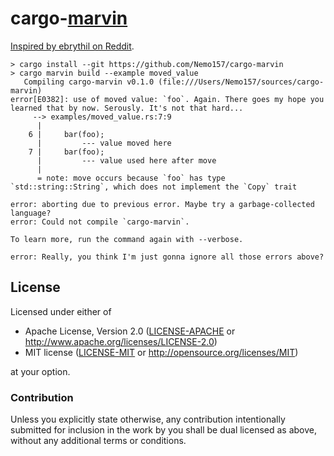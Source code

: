 # cargo-[marvin][]

[Inspired by ebrythil on Reddit][inspiration].

```
> cargo install --git https://github.com/Nemo157/cargo-marvin
> cargo marvin build --example moved_value
   Compiling cargo-marvin v0.1.0 (file:///Users/Nemo157/sources/cargo-marvin)
error[E0382]: use of moved value: `foo`. Again. There goes my hope you learned that by now. Serously. It's not that hard...
     --> examples/moved_value.rs:7:9
      |
    6 |     bar(foo);
      |         --- value moved here
    7 |     bar(foo);
      |         --- value used here after move
      |
      = note: move occurs because `foo` has type `std::string::String`, which does not implement the `Copy` trait

error: aborting due to previous error. Maybe try a garbage-collected language?
error: Could not compile `cargo-marvin`.

To learn more, run the command again with --verbose.

error: Really, you think I'm just gonna ignore all those errors above?
```

## License

Licensed under either of

 * Apache License, Version 2.0 ([LICENSE-APACHE](LICENSE-APACHE) or http://www.apache.org/licenses/LICENSE-2.0)
 * MIT license ([LICENSE-MIT](LICENSE-MIT) or http://opensource.org/licenses/MIT)

at your option.

### Contribution

Unless you explicitly state otherwise, any contribution intentionally submitted
for inclusion in the work by you shall be dual licensed as above, without any
additional terms or conditions.

[marvin]: https://en.wikipedia.org/wiki/Marvin_(character)
[inspiration]: https://www.reddit.com/r/rust/comments/5mlxps/rust_makes_implicit_invariants_explicit/dc57wd3/
